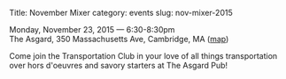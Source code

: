 Title: November Mixer
category: events
slug: nov-mixer-2015


Monday, November 23, 2015 — 6:30-8:30pm <br/>
The Asgard, 350 Massachusetts Ave, Cambridge, MA ([map](https://www.google.com/maps/place/The+Asgard+Irish+Pub+and+Restaurant/@42.362593,-71.099572,17z/))

Come join the Transportation Club in your love of all things transportation over hors d'oeuvres and savory starters at The Asgard Pub!